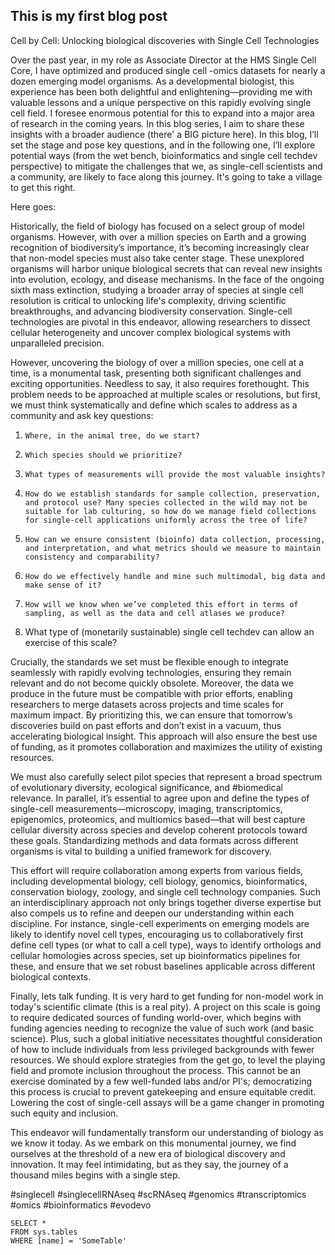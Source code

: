 ## This is my first blog post

Cell by Cell: Unlocking biological discoveries with Single Cell Technologies


Over the past year, in my role as Associate Director at the HMS Single Cell Core, I have optimized and produced single cell -omics datasets for nearly a dozen emerging model organisms. As a developmental biologist, this experience has been both delightful and enlightening—providing me with valuable lessons and a unique perspective on this rapidly evolving single cell field. I foresee enormous potential for this to expand into a major area of research in the coming years. In this blog series, I aim to share these insights with a broader audience (there' a BIG picture here). In this blog, I’ll set the stage and pose key questions, and in the following one, I’ll explore potential ways (from the wet bench, bioinformatics and single cell techdev perspective) to mitigate the challenges that we, as single-cell scientists and a community, are likely to face along this journey. It's going to take a village to get this right.

Here goes:

Historically, the field of biology has focused on a select group of model organisms. However, with over a million species on Earth and a growing recognition of biodiversity’s importance, it’s becoming increasingly clear that non-model species must also take center stage. These unexplored organisms will harbor unique biological secrets that can reveal new insights into evolution, ecology, and disease mechanisms. In the face of the ongoing sixth mass extinction, studying a broader array of species at single cell resolution is critical to unlocking life's complexity, driving scientific breakthroughs, and advancing biodiversity conservation. Single-cell technologies are pivotal in this endeavor, allowing researchers to dissect cellular heterogeneity and uncover complex biological systems with unparalleled precision.

However, uncovering the biology of over a million species, one cell at a time, is a monumental task, presenting both significant challenges and exciting opportunities. Needless to say, it also requires forethought. This problem needs to be approached at multiple scales or resolutions, but first, we must think systematically and define which scales to address as a community and ask key questions:

1.     Where, in the animal tree, do we start?

2.     Which species should we prioritize?

3.     What types of measurements will provide the most valuable insights?

4.     How do we establish standards for sample collection, preservation, and protocol use? Many species collected in the wild may not be suitable for lab culturing, so how do we manage field collections for single-cell applications uniformly across the tree of life?

5.     How can we ensure consistent (bioinfo) data collection, processing, and interpretation, and what metrics should we measure to maintain consistency and comparability?

6.     How do we effectively handle and mine such multimodal, big data and make sense of it?

7.     How will we know when we’ve completed this effort in terms of sampling, as well as the data and cell atlases we produce?

8. What type of (monetarily sustainable) single cell techdev can allow an exercise of this scale?

Crucially, the standards we set must be flexible enough to integrate seamlessly with rapidly evolving technologies, ensuring they remain relevant and do not become quickly obsolete. Moreover, the data we produce in the future must be compatible with prior efforts, enabling researchers to merge datasets across projects and time scales for maximum impact. By prioritizing this, we can ensure that tomorrow’s discoveries build on past efforts and don’t exist in a vacuum, thus accelerating biological insight. This approach will also ensure the best use of funding, as it promotes collaboration and maximizes the utility of existing resources.

We must also carefully select pilot species that represent a broad spectrum of evolutionary diversity, ecological significance, and #biomedical relevance. In parallel, it’s essential to agree upon and define the types of single-cell measurements—microscopy, imaging, transcriptomics, epigenomics, proteomics, and multiomics based—that will best capture cellular diversity across species and develop coherent protocols toward these goals. Standardizing methods and data formats across different organisms is vital to building a unified framework for discovery.

This effort will require collaboration among experts from various fields, including developmental biology, cell biology, genomics, bioinformatics, conservation biology, zoology, and single cell technology companies. Such an interdisciplinary approach not only brings together diverse expertise but also compels us to refine and deepen our understanding within each discipline. For instance, single-cell experiments on emerging models are likely to identify novel cell types, encouraging us to collaboratively first define cell types (or what to call a cell type), ways to identify orthologs and cellular homologies across species, set up bioinformatics pipelines for these, and ensure that we set robust baselines applicable across different biological contexts.

Finally, lets talk funding. It is very hard to get funding for non-model work in today's scientific climate (this is a real pity). A project on this scale is going to require dedicated sources of funding world-over, which begins with funding agencies needing to recognize the value of such work (and basic science). Plus, such a global initiative necessitates thoughtful consideration of how to include individuals from less privileged backgrounds with fewer resources. We should explore strategies from the get go, to level the playing field and promote inclusion throughout the process. This cannot be an exercise dominated by a few well-funded labs and/or PI's; democratizing this process is crucial to prevent gatekeeping and ensure equitable credit. Lowering the cost of single-cell assays will be a game changer in promoting such equity and inclusion.

This endeavor will fundamentally transform our understanding of biology as we know it today. As we embark on this monumental journey, we find ourselves at the threshold of a new era of biological discovery and innovation. It may feel intimidating, but as they say, the journey of a thousand miles begins with a single step.

#singlecell #singlecellRNAseq #scRNAseq #genomics #transcriptomics #omics #bioinformatics #evodevo

 ```tsql
 SELECT *
 FROM sys.tables
 WHERE [name] = 'SomeTable'
 ```
